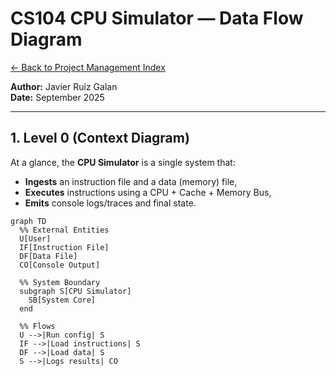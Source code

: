 # CS104 CPU Simulator — Data Flow Diagram

[← Back to Project Management Index](../../README.md)

**Author:** Javier Ruiz Galan  
**Date:** September 2025  

---

## 1. Level 0 (Context Diagram)
At a glance, the **CPU Simulator** is a single system that:
- **Ingests** an instruction file and a data (memory) file,
- **Executes** instructions using a CPU + Cache + Memory Bus,
- **Emits** console logs/traces and final state.

```mermaid
graph TD
  %% External Entities
  U[User]
  IF[Instruction File]
  DF[Data File]
  CO[Console Output]

  %% System Boundary
  subgraph S[CPU Simulator]
    SB[System Core]
  end

  %% Flows
  U -->|Run config| S
  IF -->|Load instructions| S
  DF -->|Load data| S
  S -->|Logs results| CO





